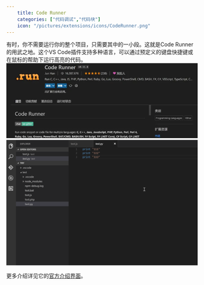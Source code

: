 ```yaml
---
    title: Code Runner
    categories: ["代码调试","代码块"]
    icon: "/pictures/extensions/icons/CodeRunner.png"
---
```


有时，你不需要运行你的整个项目，只需要其中的一小段。这就是Code Runner的用武之地。这个VS Code插件支持多种语言，可以通过预定义的键盘快捷键或在鼠标的帮助下运行高亮的代码。
![1](../pictures/extensions/others/CodeRunner_1.jpg)
![2](../pictures/extensions/others/CodeRunner_2.webp)

更多介绍详见它的[官方介绍界面](https://marketplace.visualstudio.com/items?itemName=formulahendry.code-runner)。
